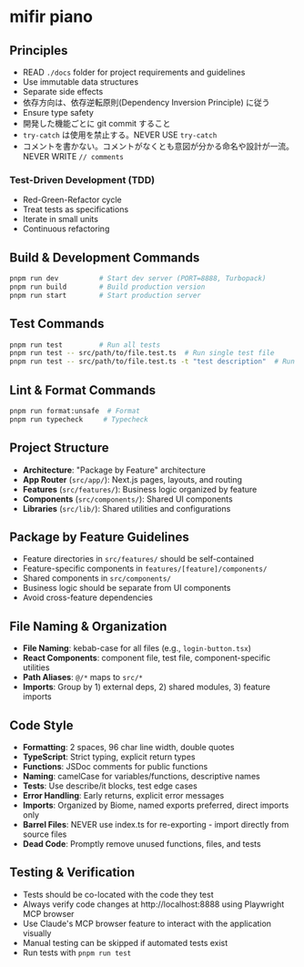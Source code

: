 # mifir piano

## Principles

- READ `./docs` folder for project requirements and guidelines
- Use immutable data structures
- Separate side effects
- 依存方向は、依存逆転原則(Dependency Inversion Principle) に従う
- Ensure type safety
- 開発した機能ごとに git commit すること
- `try-catch` は使用を禁止する。NEVER USE `try-catch`
- コメントを書かない。コメントがなくとも意図が分かる命名や設計が一流。NEVER WRITE `// comments`

### Test-Driven Development (TDD)

- Red-Green-Refactor cycle
- Treat tests as specifications
- Iterate in small units
- Continuous refactoring

## Build & Development Commands
```bash
pnpm run dev          # Start dev server (PORT=8888, Turbopack)
pnpm run build        # Build production version
pnpm run start        # Start production server
```

## Test Commands
```bash
pnpm run test         # Run all tests
pnpm run test -- src/path/to/file.test.ts  # Run single test file
pnpm run test -- src/path/to/file.test.ts -t "test description"  # Run specific test
```

## Lint & Format Commands
```bash
pnpm run format:unsafe  # Format
pnpm run typecheck     # Typecheck
```

## Project Structure
- **Architecture**: "Package by Feature" architecture
- **App Router** (`src/app/`): Next.js pages, layouts, and routing
- **Features** (`src/features/`): Business logic organized by feature
- **Components** (`src/components/`): Shared UI components
- **Libraries** (`src/lib/`): Shared utilities and configurations

## Package by Feature Guidelines
- Feature directories in `src/features/` should be self-contained
- Feature-specific components in `features/[feature]/components/`
- Shared components in `src/components/`
- Business logic should be separate from UI components
- Avoid cross-feature dependencies

## File Naming & Organization
- **File Naming**: kebab-case for all files (e.g., `login-button.tsx`)
- **React Components**: component file, test file, component-specific utilities
- **Path Aliases**: `@/*` maps to `src/*`
- **Imports**: Group by 1) external deps, 2) shared modules, 3) feature imports

## Code Style
- **Formatting**: 2 spaces, 96 char line width, double quotes
- **TypeScript**: Strict typing, explicit return types
- **Functions**: JSDoc comments for public functions
- **Naming**: camelCase for variables/functions, descriptive names
- **Tests**: Use describe/it blocks, test edge cases
- **Error Handling**: Early returns, explicit error messages
- **Imports**: Organized by Biome, named exports preferred, direct imports only
- **Barrel Files**: NEVER use index.ts for re-exporting - import directly from source files
- **Dead Code**: Promptly remove unused functions, files, and tests

## Testing & Verification
- Tests should be co-located with the code they test
- Always verify code changes at http://localhost:8888 using Playwright MCP browser
- Use Claude's MCP browser feature to interact with the application visually
- Manual testing can be skipped if automated tests exist
- Run tests with `pnpm run test`
